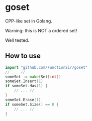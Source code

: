 <!--
 * @Author: FunctionSir
 * @License: AGPLv3
 * @Date: 2025-04-20 18:58:16
 * @LastEditTime: 2025-04-22 16:08:43
 * @LastEditors: FunctionSir
 * @Description: -
 * @FilePath: /goset/README.md
-->
# goset

CPP-like set in Golang.

Warning: this is NOT a ordered set!

Well tested.

## How to use

``` go
import "github.com/FunctionSir/goset"
// ... //
someSet := make(Set[int])
someSet.Insert(1)
if someSet.Has(1) {
    // ... //
}
someSet.Erase(1)
if someSet.Size() == 0 {
    // ... //
}
```
